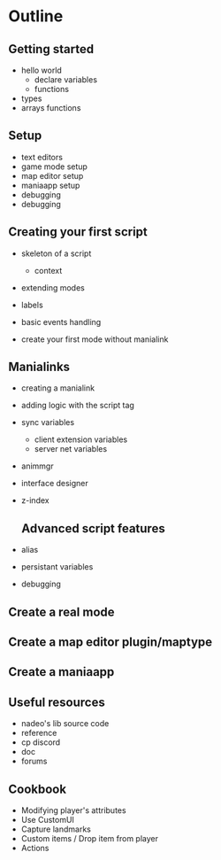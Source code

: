 # Outline

## Getting started

* hello world
  * declare variables
  * functions
* types
* arrays functions

## Setup

* text editors
* game mode setup
* map editor setup
* maniaapp setup
* debugging
* debugging

## Creating your first script

* skeleton of a script
  * context
* extending modes
* labels
* basic events handling

* create your first mode without manialink

## Manialinks

* creating a manialink
* adding logic with the script tag
* sync variables

  * client extension variables
  * server net variables

* animmgr

* interface designer

* z-index

  ## Advanced script features

* alias
* persistant variables
* debugging

## Create a real mode

## Create a map editor plugin/maptype

## Create a maniaapp

## Useful resources

* nadeo's lib source code
* reference
* cp discord
* doc
* forums

## Cookbook

* Modifying player's attributes
* Use CustomUI
* Capture landmarks
* Custom items / Drop item from player
* Actions



